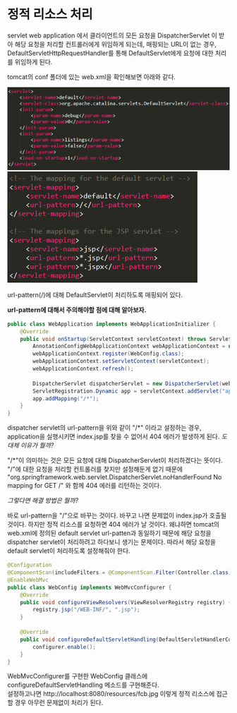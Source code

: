 # 정적 리소스 처리
servlet web application 에서 클라이언트의 모든 요청을 DispatcherServlet 이 받아 해당 요청을 처리할 컨트롤러에게 위임하게 되는데, 매핑되는 URL이 없는 경우, DefaultServletHttpRequestHandler를 통해 DefaultServlet에게 요청에 대한 처리를 위임하게 된다.   

tomcat의 conf 폴더에 있는 web.xml을 확인해보면 아래와 같다.

![tomcat servlet](/Spring/image/tomcatDefaultServlet.PNG)  
![tomcat servlet mapping](/Spring/image/tomcatServletMapping.PNG)  

url-pattern(/)에 대해 DefaultServlet이 처리하도록 매핑되어 있다. 

**url-pattern에 대해서 주의해야할 점에 대해 알아보자.** 
```java
public class WebApplication implements WebApplicationInitializer {
    @Override
    public void onStartup(ServletContext servletContext) throws ServletException {
        AnnotationConfigWebApplicationContext webApplicationContext = new AnnotationConfigWebApplicationContext();
        webApplicationContext.register(WebConfig.class);
        webApplicationContext.setServletContext(servletContext);
        webApplicationContext.refresh();

        DispatcherServlet dispatcherServlet = new DispatcherServlet(webApplicationContext);
        ServletRegistration.Dynamic app = servletContext.addServlet("app", dispatcherServlet);
        app.addMapping("/*");
    }
}
```
dispatcher servlet의 url-pattern을 위와 같이 "/&#42;" 이라고 설정하는 경우, application을 실행시키면 index.jsp를 찾을 수 없어서 404 에러가 발생하게 된다.
_도대체 이유가 뭘까?_  

"/&#42;"이 의미하는 것은 모든 요청에 대해 DispatcherServlet이 처리하겠다는 뜻이다. "/"에 대한 요청을 처리할 컨트롤러를 찾지만 설정해둔게 없기 때문에 "org.springframework.web.servlet.DispatcherServlet.noHandlerFound No mapping for GET /" 와 함께 404 에러를 리턴하는 것이다.

_그렇다면 해결 방법은 뭘까?_  

바로 url-pattern을 "/"으로 바꾸는 것이다. 바꾸고 나면 문제없이 index.jsp가 호출될 것이다. 하지만 정적 리소스를 요청하면 404 에러가 날 것이다. 왜냐하면 tomcat의 web.xml에 정의된 default servlet url-patten과 동일하기 때문에 해당 요청을 dispatcher servlet이 처리하려고 하다보니 생기는 문제이다.
따라서 해당 요청을 default servlet이 처리하도록 설정해줘야 한다.
```java
@Configuration
@ComponentScan(includeFilters = @ComponentScan.Filter(Controller.class))
@EnableWebMvc
public class WebConfig implements WebMvcConfigurer {
    @Override
    public void configureViewResolvers(ViewResolverRegistry registry) {
        registry.jsp("/WEB-INF/", ".jsp");
    }

    @Override
    public void configureDefaultServletHandling(DefaultServletHandlerConfigurer configurer) {
        configurer.enable();
    }
}
```
WebMvcConfigurer를 구현한 WebConfig 클래스에 configureDefaultServletHandling 메소드를 구현해준다.  
설정하고나면 http://localhost:8080/resources/fcb.jpg 이렇게 정적 리소스에 접근할 경우 아무런 문제없이 처리가 된다.


